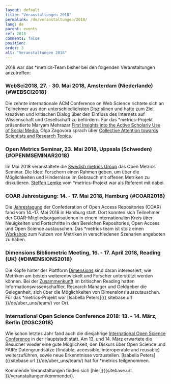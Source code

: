 ```yaml
---
layout: default
title: "Veranstaltungen 2018"
permalink: /de/veranstaltungen/2018/
lang: de
parent: events
ref: 2018
comments: false
position:
order: 3
alt: "Veranstaltungen 2018"
---
```

<!-- Start editing content here-->

2018 war das \*metrics-Team bisher bei den folgenden Veranstaltungen anzutreffen:

### WebSci2018, 27. - 30. Mai 2018, Amsterdam (Niederlande) {#WEBSCI2018}
Die zehnte internationale ACM Conference on Web Science richtete sich an Teilnehmer aus den unterschiedlichsten Disziplinen und hatte zum Ziel, kreativen und kritischen Dialog über den Einfluss des Internets auf Wissenschaft und Gesellschaft zu befördern. Für das \*metrics-Projekt präsentierte Maryam Mehrazar [First Insights into the Active Scholarly Use of Social Media](https://dl.acm.org/citation.cfm?doid=3201064.3201101), Olga Zagovora sprach über [Collective Attention towards Scientists and Research Topics](https://dl.acm.org/citation.cfm?id=3201097).  



### Open Metrics Seminar, 23. Mai 2018, Uppsala (Schweden) {#OPENMSEMINAR2018}
Im Mai 2018 veranstaltete die [Swedish metrics Group](https://bibliometriforum.wordpress.com/ ) das Open Metrics Seminar. Die Idee: Forschern einen Rahmen geben, um über die Möglichkeiten und Hindernisse im Gebrauch mit offenen Metriken zu diskutieren. [Steffen Lemke]( https://metrics-project.net/de/uber_uns/team/) vom \*metrics-Projekt war als Referent mit dabei.  



### COAR Jahrestagung: 14. - 17. Mai 2018, Hamburg {#COAR2018}
Die [Jahrestagung](https://www.coar-repositories.org/news-media/save-the-date-coar2018-annual-meeting/) der Confederation of Open Access Repositories (COAR) fand vom 14.-17. Mai 2018 in Hamburg statt. Dort konnten sich Teilnehmer der COAR-Mitgliedsorganisationen in einem internationalen Kreis über Neuigkeiten und Fortschritte in den Bereichen Repositories, Open Access und Open Science austauschen. Das \*metrics team ist stolz einen [Workshop](https://metrics-project.net/de/veranstaltungen/workshop2018/)
 zum Nutzen von Metriken in verschiedenen Szenarien angeboten zu haben.  
 


### Dimensions Bibliometric Meeting, 16. - 17. April 2018, Reading (UK) {#DIMENSIONS2018}
Die Köpfe hinter der Plattform [Dimensions](https://www.dimensions.ai/) sind daran interessiert, wie Metriken am besten weiterentwickelt und Forscher unterstützt werden können. Bei der [Zusammenkunft](https://www.eventbrite.co.uk/e/dimensions-bibliometric-meeting-tickets-43591273673) im britischen Reading hatten Informationswissenschaftler, Research Manager und Geldgeber die Gelegenheit, sich über die Möglichkeiten von Dimensions auszutauschen. Für das \*metrics-Projekt war [Isabella Peters]({{ sitebase.url }}/de/uber_uns/team/) vor Ort.  



### International Open Science Conference 2018: 13. - 14. März, Berlin {#OSC2018}
Wie schon letztes Jahr fand auch die diesjährige [International Open Science Conference](http://www.open-science-conference.eu/) in der Hauptstadt statt. Am 13. und 14. März erwartete die Besucher wieder eine gute Möglichkeit, den Diskurs über Open Science und FAIRe Datengrundsätze (findable, accessible, interoperable and reusable) weiterzuführen, sowie neue Erkenntnisse vorzustellen. [Isabella Peters]({{sitebase.url }}/de/uber_uns/team/) hat für \*metrics teilgenommen.  



Kommende Veranstaltungen finden sich [hier]({{sitebase.url }}/veranstaltungen/kommende/).
